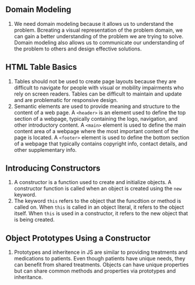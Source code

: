 ## Domain Modeling

1. We need domain modeling because it allows us to understand the problem. Bcreating a visual representation of the problem domain, we can gain a better understanding of the problem we are trying to solve. Domain modeling also allows us to communicate our understanding of the problem to others and design effective solutions.

## HTML Table Basics

1. Tables should not be used to create page layouts because they are difficult to navigate for people with visual or mobility impairments who rely on screen readers. Tables can be difficult to maintain and update and are problematic for responsive design.
2. Semantic elements are used to provide meaning and structure to the content of a web page. A `<header>` is an element used to define the top section of a webpage, typically containing the logo, navigation, and other introductory content. A `<main>` element is used to define the main content area of a webpage where the most important content of the page is located. A `<footer>` element is used to define the bottom section of a webpage that typically contains copyright info, contact details, and other supplementary info.

## Introducing Constructors

1. A constructor is a function used to create and initialize objects. A constructor function is called when an object is created using the `new` keyword.
2. The keyword `this` refers to the object that the funcdtion or method is called on. When `this` is called in an object literal, it refers to the object itself. When `this` is used in a constructor, it refers to the new object that is being created.

## Object Prototypes Using a Constructor

1. Prototypes and inheritence in JS are similar to providing treatments and medications to patients. Even though patients have unique needs, they can benefit from shared treatments. Objects can have unique properties but can share common methods and properties via prototypes and inheritance.
